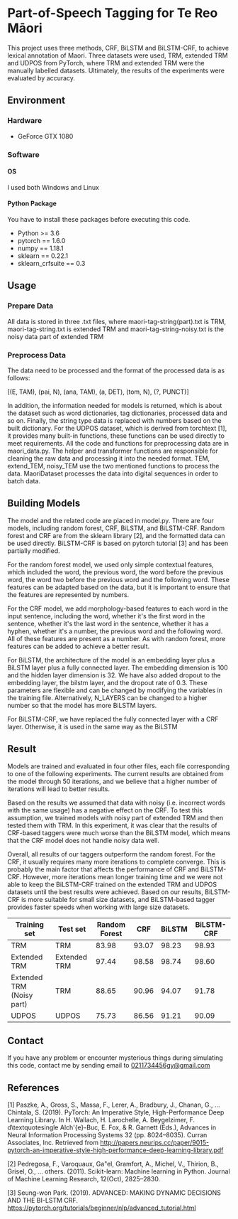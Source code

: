 # Part-of-Speech Tagging for Te Reo Māori

This project uses three methods, CRF, BiLSTM and BiLSTM-CRF, to achieve lexical annotation of Maori. Three datasets were used, TRM, extended TRM and UDPOS from PyTorch, where TRM and extended TRM were the manually labelled datasets. Ultimately, the results of the experiments were evaluated by accuracy.

## Environment

### Hardware
* GeForce GTX 1080
### Software
#### OS
I used both Windows and Linux
#### Python Package
You have to install these packages before executing this code.
* Python >= 3.6
*	pytorch == 1.6.0
*	numpy == 1.18.1
*	sklearn == 0.22.1
*	sklearn_crfsuite == 0.3

## Usage

### Prepare Data
All data is stored in three .txt files, where maori-tag-string(part).txt is TRM, maori-tag-string.txt is extended TRM and maori-tag-string-noisy.txt is the noisy data part of extended TRM
### Preprocess Data
The data need to be processed and the format of the processed data is as follows:

[(E, TAM), (pai, N), (ana, TAM), (a, DET), (tom, N), (?, PUNCT)]

In addition, the information needed for models is returned, which is about the dataset such as word dictionaries, tag dictionaries, processed data and so on. Finally, the string type data is replaced with numbers based on the built dictionary. 
For the UDPOS dataset, which is derived from torchtext [1], it provides many built-in functions, these functions can be used directly to meet requirements.
All the code and functions for preprocessing data are in maori_data.py. The helper and transformer functions are responsible for cleaning the raw data and processing it into the needed format. TEM, extend_TEM, noisy_TEM use the two mentioned functions to process the data. MaoriDataset processes the data into digital sequences in order to batch data.

## Building Models

The model and the related code are placed in model.py. There are four models, including random forest, CRF, BiLSTM, and BiLSTM-CRF. Random forest and CRF are from the sklearn library [2], and the formatted data can be used directly. BiLSTM-CRF is based on pytorch tutorial [3] and has been partially modified.

For the random forest model, we used only simple contextual features, which included the word, the previous word, the word before the previous word, the word two before the previous word and the following word. These features can be adapted based on the data, but it is important to ensure that the features are represented by numbers.

For the CRF model, we add morphology-based features to each word in the input sentence, including the word, whether it's the first word in the sentence, whether it's the last word in the sentence, whether it has a hyphen, whether it's a number, the previous word and the following word. All of these features are present as a number. As with random forest, more features can be added to achieve a better result.

For BiLSTM, the architecture of the model is an embedding layer plus a BiLSTM layer plus a fully connected layer. The embedding dimension is 100 and the hidden layer dimension is 32. We have also added dropout to the embedding layer, the bilstm layer, and the dropout rate of 0.3. These parameters are flexible and can be changed by modifying the variables in the training file. Alternatively, N_LAYERS can be changed to a higher number so that the model has more BiLSTM layers.

For BiLSTM-CRF, we have replaced the fully connected layer with a CRF layer. Otherwise, it is used in the same way as the BiLSTM

## Result
Models are trained and evaluated in four other files, each file corresponding to one of the following experiments. The current results are obtained from the model through 50 iterations, and we believe that a higher number of iterations will lead to better results.

Based on the results we assumed that data with noisy (i.e. incorrect words with the same usage) has a negative effect on the CRF. To test this assumption, we trained models with noisy part of extended TRM and then tested them with TRM. In this experiment, it was clear that the results of CRF-based taggers were much worse than the BiLSTM model, which means that the CRF model does not handle noisy data well. 

Overall, all results of our taggers outperform the random forest. For the CRF, it usually requires many more iterations to complete converge. This is probably the main factor that affects the performance of CRF and BiLSTM-CRF. However, more iterations mean longer training time and we were not able to keep the BiLSTM-CRF trained on the extended TRM and UDPOS datasets until the best results were achieved. Based on our results, BiLSTM-CRF is more suitable for small size datasets, and BiLSTM-based tagger provides faster speeds when working with large size datasets.


|Training set|Test set|Random Forest|CRF|BiLSTM|BiLSTM-CRF|
|------------|------------|----------|----------|----------|----------|
|TRM|TRM|83.98|93.07|98.23|98.93|
|Extended TRM|Extended TRM|97.44|98.58|98.74|98.60|
|Extended TRM (Noisy part)|TRM|88.65|90.96|94.07|91.78|
|UDPOS|UDPOS|75.73|86.56|91.21|90.09|

## Contact

If you have any problem or encounter mysterious things during simulating this code, contact me by sending email to 0211734456gy@gmail.com

## References

[1] Paszke, A., Gross, S., Massa, F., Lerer, A., Bradbury, J., Chanan, G., … Chintala, S. (2019). PyTorch: An Imperative Style, High-Performance Deep Learning Library. In H. Wallach, H. Larochelle, A. Beygelzimer, F. d\textquotesingle Alch\'{e}-Buc, E. Fox, & R. Garnett (Eds.), Advances in Neural Information Processing Systems 32 (pp. 8024–8035). Curran Associates, Inc. Retrieved from http://papers.neurips.cc/paper/9015-pytorch-an-imperative-style-high-performance-deep-learning-library.pdf

[2]	Pedregosa, F., Varoquaux, Ga"el, Gramfort, A., Michel, V., Thirion, B., Grisel, O., … others. (2011). Scikit-learn: Machine learning in Python. Journal of Machine Learning Research, 12(Oct), 2825–2830.

[3]	Seung-won Park. (2019). ADVANCED: MAKING DYNAMIC DECISIONS AND THE BI-LSTM CRF. https://pytorch.org/tutorials/beginner/nlp/advanced_tutorial.html
